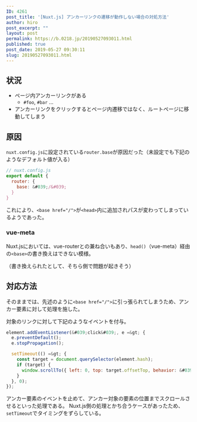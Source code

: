 ```yaml
---
ID: 4261
post_title: '[Nuxt.js] アンカーリンクの遷移が動作しない場合の対処方法'
author: hiro
post_excerpt: ""
layout: post
permalink: https://b.0218.jp/20190527093011.html
published: true
post_date: 2019-05-27 09:30:11
slug: 20190527093011.html
---
```

## 状況
- ページ内アンカーリンクがある
	- `#foo`, `#bar` …
- アンカーリンクをクリックするとページ内遷移ではなく、ルートページに移動してしまう

## 原因
`nuxt.config.js`に設定されている`router.base`が原因だった（未設定でも下記のようなデフォルト値が入る）

```js
// nuxt.config.js
export default {
  router: {
    base: &#039;/&#039;
  }
}
```

これにより、`<base href="/">`が`<head>`内に追加されパスが変わってしまっているようであった。

### vue-meta

Nuxt.jsにおいては、vue-routerとの兼ね合いもあり、`head()`（vue-meta）経由の`<base>`の書き換えはできない模様。

（書き換えられたとして、そちら側で問題が起きそう）

## 対応方法
そのままでは、先述のように`<base href="/">`に引っ張られてしまうため、アンカー要素に対して処理を施した。

対象のリンクに対して下記のようなイベントを付与。
```js
element.addEventListener(&#039;click&#039;, e =&gt; {
  e.preventDefault();
  e.stopPropagation();

  setTimeout(() =&gt; {
    const target = document.querySelector(element.hash);
    if (target) {
      window.scrollTo({ left: 0, top: target.offsetTop, behavior: &#039;smooth&#039; });
    }
  }, 0);
});
```

アンカー要素のイベントを止めて、アンカー対象の要素の位置までスクロールさせるといった処理である。
Nuxt.js側の処理とかち合うケースがあったため、`setTimeout`でタイミングをずらしている。